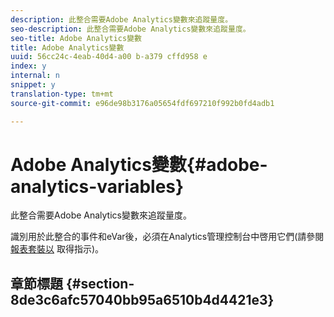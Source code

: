 ```yaml
---
description: 此整合需要Adobe Analytics變數來追蹤量度。
seo-description: 此整合需要Adobe Analytics變數來追蹤量度。
seo-title: Adobe Analytics變數
title: Adobe Analytics變數
uuid: 56cc24c-4eab-40d4-a00 b-a379 cffd958 e
index: y
internal: n
snippet: y
translation-type: tm+mt
source-git-commit: e96de98b3176a05654fdf697210f992b0fd4adb1

---
```



# Adobe Analytics變數{#adobe-analytics-variables}

此整合需要Adobe Analytics變數來追蹤量度。

識別用於此整合的事件和eVar後，必須在Analytics管理控制台中啓用它們(請參閱 [報表套裝以](http://microsite.omniture.com/t2/help/en_US/reference/index.html?f=report_suites_admin) 取得指示)。

## 章節標題 {#section-8de3c6afc57040bb95a6510b4d4421e3}

